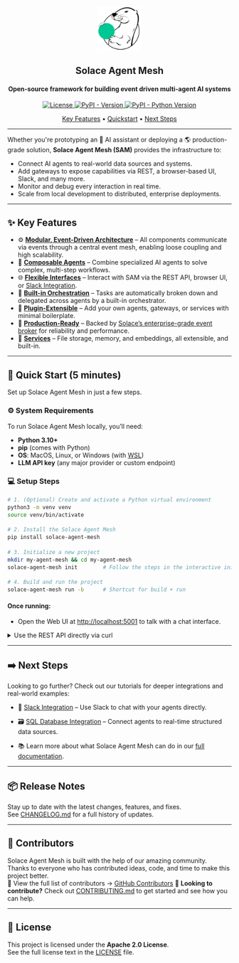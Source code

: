 <p align="center">
  <img src="./docs/static/img/logo.png" alt="Solace Agent Mesh Logo" width="100"/>
</p>
<h2 align="center">
  Solace Agent Mesh
</h2>
<h4 align="center">Open-source framework for building event driven multi-agent AI systems</h3>

<p align="center">
  <a href="https://github.com/SolaceLabs/solace-agent-mesh/blob/main/LICENSE">
    <img src="https://img.shields.io/github/license/SolaceLabs/solace-agent-mesh" alt="License">
  </a>
  <a href="https://pypi.org/project/solace-agent-mesh">
    <img src="https://img.shields.io/pypi/v/solace-agent-mesh.svg" alt="PyPI - Version">
  </a>
  <a href="https://pypi.org/project/solace-agent-mesh">
    <img src="https://img.shields.io/pypi/pyversions/solace-agent-mesh.svg" alt="PyPI - Python Version">
  </a>
</p>
<p align="center">
  <a href="#-key-features">Key Features</a> •
  <a href="#-quick-start-5-minutes">Quickstart</a> •
  <a href="#️-next-steps">Next Steps</a>
</p>

---

Whether you're prototyping an 🤖 AI assistant or deploying a 🌎 production-grade solution, **Solace Agent Mesh (SAM)** provides the infrastructure to:
  - Connect AI agents to real-world data sources and systems.
  - Add gateways to expose capabilities via REST, a browser-based UI, Slack, and many more.
  - Monitor and debug every interaction in real time.
  - Scale from local development to distributed, enterprise deployments.

---

## ✨ Key Features 
- ⚙️ **[Modular, Event-Driven Architecture](https://solacelabs.github.io/solace-agent-mesh/docs/documentation/getting-started/component-overview)** – All components communicate via events through a central event mesh, enabling loose coupling and high scalability.
- 🤖 **[Composable Agents](https://solacelabs.github.io/solace-agent-mesh/docs/documentation/concepts/agents)** – Combine specialized AI agents to solve complex, multi-step workflows.
- 🌐 **[Flexible Interfaces](https://solacelabs.github.io/solace-agent-mesh/docs/documentation/concepts/gateways)** – Interact with SAM via the REST API, browser UI, or [Slack Integration](https://solacelabs.github.io/solace-agent-mesh/docs/documentation/tutorials/slack-integration).
- 🧠 **[Built-in Orchestration](https://solacelabs.github.io/solace-agent-mesh/docs/documentation/concepts/orchestrator)** – Tasks are automatically broken down and delegated across agents by a built-in orchestrator.
- 🧩 **[Plugin-Extensible](https://solacelabs.github.io/solace-agent-mesh/docs/documentation/concepts/plugins)** – Add your own agents, gateways, or services with minimal boilerplate.
- 🏢 **[Production-Ready](https://solacelabs.github.io/solace-agent-mesh/docs/documentation/deployment/deploy)** – Backed by [Solace’s enterprise-grade event broker](https://solace.com/products/event-broker/) for reliability and performance.
- 🔧 **[Services](https://solacelabs.github.io/solace-agent-mesh/docs/documentation/concepts/services)** –  File storage, memory, and embeddings, all extensible, and built-in.

---

## 🚀 Quick Start (5 minutes)

Set up Solace Agent Mesh in just a few steps.

### ⚙️ System Requirements

To run Solace Agent Mesh locally, you’ll need:

- **Python 3.10+**
- **pip** (comes with Python)
- **OS**: MacOS, Linux, or Windows (with [WSL](https://learn.microsoft.com/en-us/windows/wsl/))
- **LLM API key** (any major provider or custom endpoint)

### 💻 Setup Steps

```bash
# 1. (Optional) Create and activate a Python virtual environment
python3 -m venv venv
source venv/bin/activate

# 2. Install the Solace Agent Mesh
pip install solace-agent-mesh

# 3. Initialize a new project
mkdir my-agent-mesh && cd my-agent-mesh
solace-agent-mesh init        # Follow the steps in the interactive init

# 4. Build and run the project
solace-agent-mesh run -b      # Shortcut for build + run
```

#### Once running:

- Open the Web UI at [http://localhost:5001](http://localhost:5001) to talk with a chat interface.
<details>
  <summary>Use the REST API directly via curl</summary>

  ```bash
  curl --location 'http://127.0.0.1:5050/api/v1/request' \
    --form 'prompt="What is the capital of France?"' \
    --form 'stream="false"'
  ```

</details>


---

## ➡️ Next Steps

Looking to go further? Check out our tutorials for deeper integrations and real-world examples:

- 💬 [Slack Integration](https://solacelabs.github.io/solace-agent-mesh/docs/documentation/tutorials/slack-integration) – Use Slack to chat with your agents directly.
- 🗃️ [SQL Database Integration](https://solacelabs.github.io/solace-agent-mesh/docs/documentation/tutorials/sql-database) – Connect agents to real-time structured data sources.

- 📚 Learn more about what Solace Agent Mesh can do in our [full documentation](https://solacelabs.github.io/solace-agent-mesh/docs/documentation/getting-started/introduction/).

---

## 📦 Release Notes

Stay up to date with the latest changes, features, and fixes.  
See [CHANGELOG.md](CHANGELOG.md) for a full history of updates.

---

## 👥 Contributors

Solace Agent Mesh is built with the help of our amazing community.  
Thanks to everyone who has contributed ideas, code, and time to make this project better.  
👀 View the full list of contributors → [GitHub Contributors](https://github.com/SolaceLabs/solace-agent-mesh/graphs/contributors)
🤝 **Looking to contribute?** Check out [CONTRIBUTING.md](CONTRIBUTING.md) to get started and see how you can help.

---

## 📄 License

This project is licensed under the **Apache 2.0 License**.  
See the full license text in the [LICENSE](LICENSE) file.
